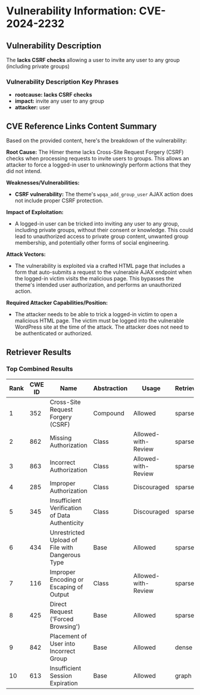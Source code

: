 # Vulnerability Information: CVE-2024-2232

## Vulnerability Description
The **lacks CSRF checks** allowing a user to invite any user to any group (including private groups)

### Vulnerability Description Key Phrases
- **rootcause:** **lacks CSRF checks**
- **impact:** invite any user to any group
- **attacker:** user

## CVE Reference Links Content Summary
Based on the provided content, here's the breakdown of the vulnerability:

**Root Cause:**
The Himer theme lacks Cross-Site Request Forgery (CSRF) checks when processing requests to invite users to groups. This allows an attacker to force a logged-in user to unknowingly perform actions that they did not intend.

**Weaknesses/Vulnerabilities:**
- **CSRF vulnerability:** The theme's `wpqa_add_group_user` AJAX action does not include proper CSRF protection.

**Impact of Exploitation:**
- A logged-in user can be tricked into inviting any user to any group, including private groups, without their consent or knowledge. This could lead to unauthorized access to private group content, unwanted group membership, and potentially other forms of social engineering.

**Attack Vectors:**
- The vulnerability is exploited via a crafted HTML page that includes a form that auto-submits a request to the vulnerable AJAX endpoint when the logged-in victim visits the malicious page. This bypasses the theme's intended user authorization, and performs an unauthorized action.

**Required Attacker Capabilities/Position:**
- The attacker needs to be able to trick a logged-in victim to open a malicious HTML page. The victim must be logged into the vulnerable WordPress site at the time of the attack. The attacker does not need to be authenticated or authorized.

## Retriever Results

### Top Combined Results

| Rank | CWE ID | Name | Abstraction | Usage  | Retrievers | Individual Scores |
|------|--------|------|-------------|-------|------------|-------------------|
| 1 | 352 | Cross-Site Request Forgery (CSRF) | Compound | Allowed | sparse | 0.147 |
| 2 | 862 | Missing Authorization | Class | Allowed-with-Review | sparse | 0.139 |
| 3 | 863 | Incorrect Authorization | Class | Allowed-with-Review | sparse | 0.127 |
| 4 | 285 | Improper Authorization | Class | Discouraged | sparse | 0.113 |
| 5 | 345 | Insufficient Verification of Data Authenticity | Class | Discouraged | sparse | 0.108 |
| 6 | 434 | Unrestricted Upload of File with Dangerous Type | Base | Allowed | sparse | 0.108 |
| 7 | 116 | Improper Encoding or Escaping of Output | Class | Allowed-with-Review | sparse | 0.104 |
| 8 | 425 | Direct Request ('Forced Browsing') | Base | Allowed | sparse | 0.103 |
| 9 | 842 | Placement of User into Incorrect Group | Base | Allowed | dense | 0.523 |
| 10 | 613 | Insufficient Session Expiration | Base | Allowed | graph | 0.002 |

